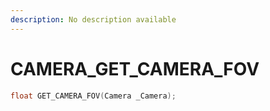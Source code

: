```yaml
---
description: No description available 
---
```


# CAMERA\_GET_CAMERA_FOV

```cpp
float GET_CAMERA_FOV(Camera _Camera);
```